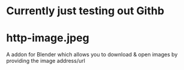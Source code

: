 # Currently just testing out Githb
# http-image.jpeg
A addon for Blender which allows you to download &amp; open images by providing the image address/url
